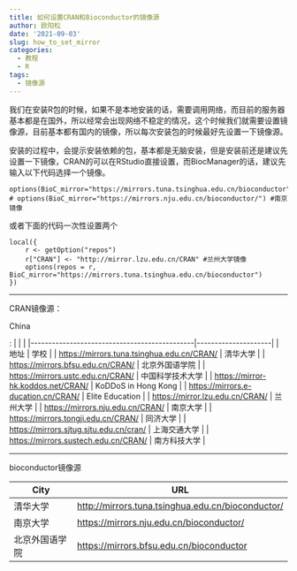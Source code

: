 ```yaml
---
title: 如何设置CRAN和Bioconductor的镜像源
author: 欧阳松
date: '2021-09-03'
slug: how_to_set_mirror
categories:
  - 教程
  - R
tags:
  - 镜像源
---
```


我们在安装R包的时候，如果不是本地安装的话，需要调用网络，而目前的服务器基本都是在国外，所以经常会出现网络不稳定的情况，这个时候我们就需要设置镜像源，目前基本都有国内的镜像，所以每次安装包的时候最好先设置一下镜像源。

安装的过程中，会提示安装依赖的包，基本都是无脑安装，但是安装前还是建议先设置一下镜像，CRAN的可以在RStudio直接设置，而BiocManager的话，建议先输入以下代码选择一个镜像。

    options(BioC_mirror="https://mirrors.tuna.tsinghua.edu.cn/bioconductor")
    # options(BioC_mirror="https://mirrors.nju.edu.cn/bioconductor/") #南京镜像

或者下面的代码一次性设置两个

    local({
        r <- getOption("repos")
        r["CRAN"] <- "http://mirror.lzu.edu.cn/CRAN" #兰州大学镜像
        options(repos = r, BioC_mirror="https://mirrors.tuna.tsinghua.edu.cn/bioconductor")
    })

------------------------------------------------------------------------

CRAN镜像源：

China

:   |                                              |                     |
    |----------------------------------------------|---------------------|
    | 地址                                         | 学校                |
    | <https://mirrors.tuna.tsinghua.edu.cn/CRAN/> | 清华大学            |
    | <https://mirrors.bfsu.edu.cn/CRAN/>          | 北京外国语学院      |
    | <https://mirrors.ustc.edu.cn/CRAN/>          | 中国科学技术大学    |
    | <https://mirror-hk.koddos.net/CRAN/>         | KoDDoS in Hong Kong |
    | <https://mirrors.e-ducation.cn/CRAN/>        | Elite Education     |
    | <https://mirror.lzu.edu.cn/CRAN/>            | 兰州大学            |
    | <https://mirrors.nju.edu.cn/CRAN/>           | 南京大学            |
    | <https://mirrors.tongji.edu.cn/CRAN/>        | 同济大学            |
    | <https://mirrors.sjtug.sjtu.edu.cn/cran/>    | 上海交通大学        |
    | <https://mirrors.sustech.edu.cn/CRAN/>       | 南方科技大学        |

------------------------------------------------------------------------

bioconductor镜像源

| City           | URL                                                 |
|----------------|-----------------------------------------------------|
| 清华大学       | <http://mirrors.tuna.tsinghua.edu.cn/bioconductor/> |
| 南京大学       | <https://mirrors.nju.edu.cn/bioconductor/>          |
| 北京外国语学院 | <https://mirrors.bfsu.edu.cn/bioconductor>          |

